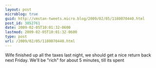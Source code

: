 ```yaml
---
layout: post
microblog: true
guid: http://vmstan-tweets.micro.blog/2009/02/05/1180070440.html
post_id: 3052761
date: 2009-02-05T10:01:32-0600
lastmod: 2009-02-05T10:01:32-0600
type: post
url: /2009/02/05/1180070440.html
---
```

Wife finished up all the taxes last night, we should get a nice return back next Friday. We'll be "rich" for about 5 minutes, till its spent
